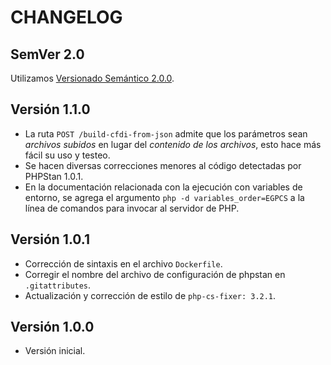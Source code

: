 # CHANGELOG

## SemVer 2.0

Utilizamos [Versionado Semántico 2.0.0](SEMVER.md).

## Versión 1.1.0

- La ruta `POST /build-cfdi-from-json` admite que los parámetros sean *archivos subidos* en lugar del
  *contenido de los archivos*, esto hace más fácil su uso y testeo.
- Se hacen diversas correcciones menores al código detectadas por PHPStan 1.0.1.
- En la documentación relacionada con la ejecución con variables de entorno, se agrega el argumento
  `php -d variables_order=EGPCS` a la línea de comandos para invocar al servidor de PHP.

## Versión 1.0.1

- Corrección de sintaxis en el archivo `Dockerfile`.
- Corregir el nombre del archivo de configuración de phpstan en `.gitattributes`.
- Actualización y corrección de estilo de `php-cs-fixer: 3.2.1`.

## Versión 1.0.0

- Versión inicial.
